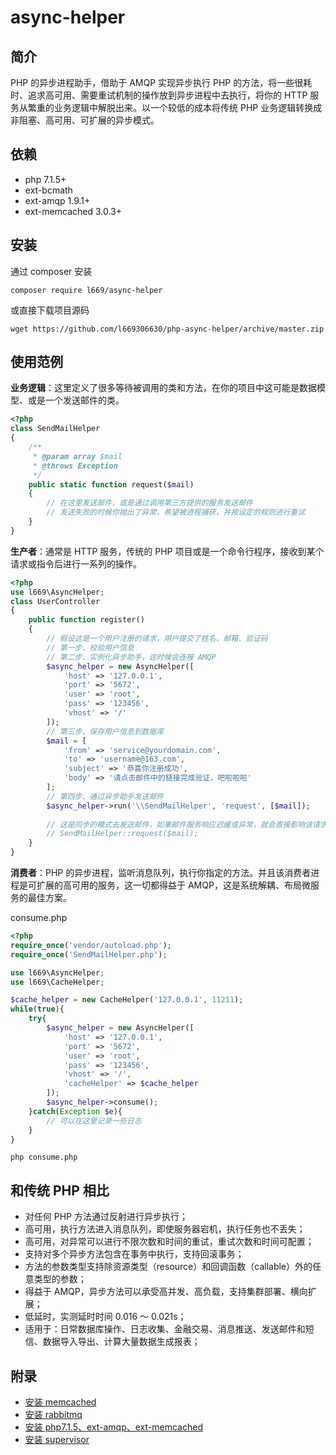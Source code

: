 # async-helper

## 简介
PHP 的异步进程助手，借助于 AMQP 实现异步执行 PHP 的方法，将一些很耗时、追求高可用、需要重试机制的操作放到异步进程中去执行，将你的 HTTP 服务从繁重的业务逻辑中解脱出来。以一个较低的成本将传统 PHP 业务逻辑转换成非阻塞、高可用、可扩展的异步模式。

## 依赖
- php 7.1.5+
- ext-bcmath
- ext-amqp 1.9.1+
- ext-memcached 3.0.3+

## 安装
通过 composer 安装
```
composer require l669/async-helper
```
或直接下载项目源码
```
wget https://github.com/l669306630/php-async-helper/archive/master.zip
```

## 使用范例
**业务逻辑**：这里定义了很多等待被调用的类和方法，在你的项目中这可能是数据模型、或是一个发送邮件的类。
```php
<?php
class SendMailHelper 
{
    /**
     * @param array $mail
     * @throws Exception
     */
    public static function request($mail)
    {
        // 在这里发送邮件，或是通过调用第三方提供的服务发送邮件
        // 发送失败的时候你抛出了异常，希望被进程捕获，并按设定的规则进行重试
    }	
}
```

**生产者**：通常是 HTTP 服务，传统的 PHP 项目或是一个命令行程序，接收到某个请求或指令后进行一系列的操作。
```php
<?php 
use l669\AsyncHelper;
class UserController
{
    public function register()
    {
        // 假设这是一个用户注册的请求，用户提交了姓名、邮箱、验证码
        // 第一步、校验用户信息
        // 第二步、实例化异步助手，这时候会连接 AMQP
        $async_helper = new AsyncHelper([
            'host' => '127.0.0.1',
            'port' => '5672',
            'user' => 'root',
            'pass' => '123456',
            'vhost' => '/'
        ]);
        // 第三步、保存用户信息到数据库
        $mail = [
            'from' => 'service@yourdomain.com', 
            'to' => 'username@163.com', 
            'subject' => '恭喜你注册成功',
            'body' => '请点击邮件中的链接完成验证，吧啦啦啦' 
        ];
        // 第四步、通过异步助手发送邮件
        $async_helper->run('\\SendMailHelper', 'request', [$mail]);
        
        // 这是同步的模式去发送邮件，如果邮件服务响应迟缓或异常，就会直接影响该请求的响应时间，甚至丢失这封重要邮件
        // SendMailHelper::request($mail);
    }
}
```

**消费者**：PHP 的异步进程，监听消息队列，执行你指定的方法。并且该消费者进程是可扩展的高可用的服务，这一切都得益于 AMQP，这是系统解耦、布局微服务的最佳方案。

consume.php
```php
<?php
require_once('vendor/autoload.php');
require_once('SendMailHelper.php');

use l669\AsyncHelper;
use l669\CacheHelper;

$cache_helper = new CacheHelper('127.0.0.1', 11211);
while(true){
    try{
        $async_helper = new AsyncHelper([
            'host' => '127.0.0.1',
            'port' => '5672',
            'user' => 'root',
            'pass' => '123456',
            'vhost' => '/',
            'cacheHelper' => $cache_helper
        ]);
        $async_helper->consume();
    }catch(Exception $e){
        // 可以在这里记录一些日志
    }
}
```
```
php consume.php
```

## 和传统 PHP 相比
* 对任何 PHP 方法通过反射进行异步执行；
* 高可用，执行方法进入消息队列，即使服务器宕机，执行任务也不丢失；
* 高可用，对异常可以进行不限次数和时间的重试，重试次数和时间可配置；
* 支持对多个异步方法包含在事务中执行，支持回滚事务；
* 方法的参数类型支持除资源类型（resource）和回调函数（callable）外的任意类型的参数；
* 得益于 AMQP，异步方法可以承受高并发、高负载，支持集群部署、横向扩展；
* 低延时，实测延时时间 0.016 ～ 0.021s；
* 适用于：日常数据库操作、日志收集、金融交易、消息推送、发送邮件和短信、数据导入导出、计算大量数据生成报表；

## 附录
- [安装 memcached](https://segmentfault.com/n/1330000012854656)
- [安装 rabbitmq](https://segmentfault.com/n/1330000012865854?token=98d34e1eac9cac279d84abba0c45f834)
- [安装 php7.1.5、ext-amqp、ext-memcached](https://segmentfault.com/n/1330000012854879?token=4a1e0e0debb594ba20d091e6a7fa40d2)
- [安装 supervisor](https://segmentfault.com/n/1330000012996856?token=08f6ca7a324368d6b17efef67ccdaa64)

